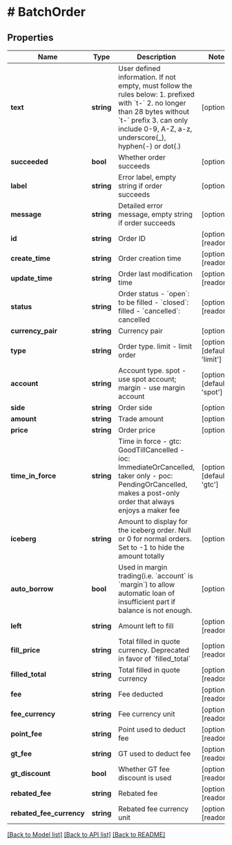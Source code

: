 # # BatchOrder

## Properties

Name | Type | Description | Notes
------------ | ------------- | ------------- | -------------
**text** | **string** | User defined information. If not empty, must follow the rules below:  1. prefixed with &#x60;t-&#x60; 2. no longer than 28 bytes without &#x60;t-&#x60; prefix 3. can only include 0-9, A-Z, a-z, underscore(_), hyphen(-) or dot(.) | [optional] 
**succeeded** | **bool** | Whether order succeeds | [optional] 
**label** | **string** | Error label, empty string if order succeeds | [optional] 
**message** | **string** | Detailed error message, empty string if order succeeds | [optional] 
**id** | **string** | Order ID | [optional] [readonly] 
**create_time** | **string** | Order creation time | [optional] [readonly] 
**update_time** | **string** | Order last modification time | [optional] [readonly] 
**status** | **string** | Order status  - &#x60;open&#x60;: to be filled - &#x60;closed&#x60;: filled - &#x60;cancelled&#x60;: cancelled | [optional] [readonly] 
**currency_pair** | **string** | Currency pair | [optional] 
**type** | **string** | Order type. limit - limit order | [optional] [default to 'limit']
**account** | **string** | Account type. spot - use spot account; margin - use margin account | [optional] [default to 'spot']
**side** | **string** | Order side | [optional] 
**amount** | **string** | Trade amount | [optional] 
**price** | **string** | Order price | [optional] 
**time_in_force** | **string** | Time in force  - gtc: GoodTillCancelled - ioc: ImmediateOrCancelled, taker only - poc: PendingOrCancelled, makes a post-only order that always enjoys a maker fee | [optional] [default to 'gtc']
**iceberg** | **string** | Amount to display for the iceberg order. Null or 0 for normal orders. Set to -1 to hide the amount totally | [optional] 
**auto_borrow** | **bool** | Used in margin trading(i.e. &#x60;account&#x60; is &#x60;margin&#x60;) to allow automatic loan of insufficient part if balance is not enough. | [optional] 
**left** | **string** | Amount left to fill | [optional] [readonly] 
**fill_price** | **string** | Total filled in quote currency. Deprecated in favor of &#x60;filled_total&#x60; | [optional] [readonly] 
**filled_total** | **string** | Total filled in quote currency | [optional] [readonly] 
**fee** | **string** | Fee deducted | [optional] [readonly] 
**fee_currency** | **string** | Fee currency unit | [optional] [readonly] 
**point_fee** | **string** | Point used to deduct fee | [optional] [readonly] 
**gt_fee** | **string** | GT used to deduct fee | [optional] [readonly] 
**gt_discount** | **bool** | Whether GT fee discount is used | [optional] [readonly] 
**rebated_fee** | **string** | Rebated fee | [optional] [readonly] 
**rebated_fee_currency** | **string** | Rebated fee currency unit | [optional] [readonly] 

[[Back to Model list]](../../README.md#documentation-for-models) [[Back to API list]](../../README.md#documentation-for-api-endpoints) [[Back to README]](../../README.md)
